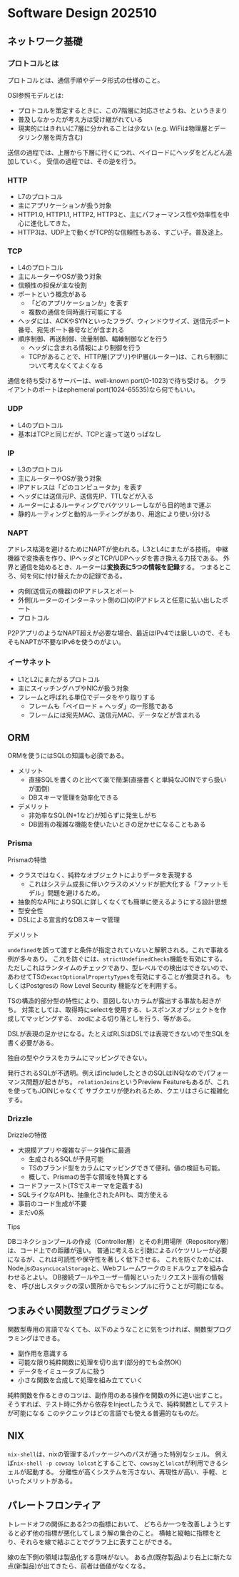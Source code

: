 # Software Design 202510

## ネットワーク基礎

### プロトコルとは

プロトコルとは、通信手順やデータ形式の仕様のこと。

OSI参照モデルとは:

- プロトコルを策定するときに、この7階層に対応させようね、というきまり
- 普及しなかったが考え方は受け継がれている
- 現実的にはきれいに7層に分かれることは少ない (e.g. WiFiは物理層とデータリンク層を両方含む)

送信の過程では、上層から下層に行くにつれ、ペイロードにヘッダをどんどん追加していく。
受信の過程では、その逆を行う。

### HTTP

- L7のプロトコル
- 主にアプリケーションが扱う対象
- HTTP1.0, HTTP1.1, HTTP2, HTTP3と、主にパフォーマンス性や効率性を中心に進化してきた。
- HTTP3は、UDP上で動くがTCP的な信頼性もある、すごい子。普及途上。

### TCP

- L4のプロトコル
- 主にルーターやOSが扱う対象
- 信頼性の担保が主な役割
- ポートという概念がある
  - 「どのアプリケーションか」を表す
  - 複数の通信を同時進行可能にする
- ヘッダには、ACKやSYNといったフラグ、ウィンドウサイズ、送信元ポート番号、宛先ポート番号などが含まれる
- 順序制御、再送制御、流量制御、輻輳制御などを行う
  - ヘッダに含まれる情報により制御を行う
  - TCPがあることで、HTTP層(アプリ)やIP層(ルーター)は、これら制御について考えなくてよくなる

通信を待ち受けるサーバーは、well-known port(0-1023)で待ち受ける。
クライアントのポートはephemeral port(1024-65535)なら何でもいい。

### UDP

- L4のプロトコル
- 基本はTCPと同じだが、TCPと違って送りっぱなし

### IP

- L3のプロトコル
- 主にルーターやOSが扱う対象
- IPアドレスは「どのコンピュータか」を表す
- ヘッダには送信元IP、送信先IP、TTLなどが入る
- ルーターによるルーティングでバケツリレーしながら目的地まで運ぶ
- 静的ルーティングと動的ルーティングがあり、用途により使い分ける

### NAPT

アドレス枯渇を避けるためにNAPTが使われる。L3とL4にまたがる技術。
中継機器で変換表を作り、IPヘッダとTCP/UDPヘッダを書き換える力技である。
外界と通信を始めるとき、ルーターは**変換表に5つの情報を記録**する。
つまるところ、何を何に付け替えたかの記録である。

- 内側(送信元の機器)のIPアドレスとポート
- 外側(ルーターのインターネット側の口)のIPアドレスと任意に払い出したポート
- プロトコル

P2PアプリのようなNAPT超えが必要な場合、最近はIPv4では厳しいので、そもそもNAPTが不要なIPv6を使うのがよい。

### イーサネット

- L1とL2にまたがるプロトコル
- 主にスイッチングハブやNICが扱う対象
- フレームと呼ばれる単位でデータをやり取りする
  - フレームも「ペイロード + ヘッダ」の一形態である
  - フレームには宛先MAC、送信元MAC、データなどが含まれる

## ORM

ORMを使うにはSQLの知識も必須である。

- メリット
  - 直接SQLを書くのと比べて楽で簡潔(直接書くと単純なJOINですら扱いが面倒)
  - DBスキーマ管理を効率化できる
- デメリット
  - 非効率なSQL(N+1など)が知らずに発生しがち
  - DB固有の複雑な機能を使いたいときの足かせになることもある

### Prisma

Prismaの特徴

- クラスではなく、純粋なオブジェクトによりデータを表現する
  - これはシステム成長に伴いクラスのメソッドが肥大化する「ファットモデル」問題を避けるため。
- 抽象的なAPIによりSQLに詳しくなくても簡単に使えるようにする設計思想
- 型安全性
- DSLによる宣言的なDBスキーマ管理

デメリット

`undefined`を誤って渡すと条件が指定されていないと解釈される。これで事故る例が多々あり。
これを防ぐには、`strictUndefinedChecks`機能を有効にする。
ただしこれはランタイムのチェックであり、型レベルでの検出はできないので、
あわせてTSの`exactOptionalPropertyTypes`を有効にすることが推奨される。
もしくはPostgresの Row Level Security 機能などを利用する。

TSの構造的部分型の特性により、意図しないカラムが露出する事故も起きがち。
対策としては、取得時にselectを使用する、レスポンスオブジェクトを作成してマッピングする、
zodによる切り落としを行う、等がある。

DSLが表現の足かせになる。たとえばRLSはDSLでは表現できないので生SQLを書く必要がある。

独自の型やクラスをカラムにマッピングできない。

発行されるSQLが不透明。例えばincludeしたときのSQLはIN句なのでパフォーマンス問題が起きがち。
`relationJoins`というPreview Featureもあるが、これを使ってもJOINじゃなくて
サブクエリが使われるため、クエリはさらに複雑化する。

### Drizzle

Drizzleの特徴

- 大規模アプリや複雑なデータ操作に最適
  - 生成されるSQLが予見可能
  - TSのブランド型をカラムにマッピングできて便利。値の検証も可能。
  - 概して、Prismaの苦手な領域を特異とする
- コードファースト(TSでスキーマを定義する)
- SQLライクなAPIも、抽象化されたAPIも、両方使える
- 事前のコード生成が不要
- まだv0系

Tips

DBコネクションプールの作成（Controller層）とその利用場所（Repository層）は、コード上での距離が遠い。
普通に考えると引数によるバケツリレーが必要になるが、これは可読性や保守性を著しく低下させる。
これを防ぐためには、Node.jsの`asyncLocalStorage`と、Webフレームワークのミドルウェアを組み合わせるとよい。
DB接続プールやユーザー情報といったリクエスト固有の情報を、
呼び出しスタックの深い箇所からでもシンプルに行うことが可能になる。

## つまみぐい関数型プログラミング

関数型専用の言語でなくても、以下のようなことに気をつければ、関数型プログラミングはできる。

- 副作用を意識する
- 可能な限り純粋関数に処理を切り出す(部分的でも全然OK)
- データをイミュータブルに扱う
- 小さな関数を合成して処理を組み立てていく

純粋関数を作るときのコツは、副作用のある操作を関数の外に追い出すこと。
そうすれば、テスト時に外から依存をInjectしたうえで、純粋関数としてテストが可能になる
このテクニックはどの言語でも使える普遍的なものだ。

## NIX

`nix-shell`は、nixの管理するパッケージへのパスが通った特別なシェル。
例えば`nix-shell -p cowsay lolcat`とすることで、`cowsay`と`lolcat`が利用できるシェルが起動する。
分離性が高くシステムを汚さない、再現性が高い、手軽、といったメリットがある。

## パレートフロンティア

トレードオフの関係にある2つの指標において、
どちらか一つを改善しようとすると必ず他の指標が悪化してしまう解の集合のこと。
横軸と縦軸に指標をとり、それらを線で結ぶことでグラフ上に表すことができる。

線の左下側の領域は製品化する意味がない。
ある点(既存製品)より右上に新たな点(新製品)が出てきたら、前者は価値がなくなる。
